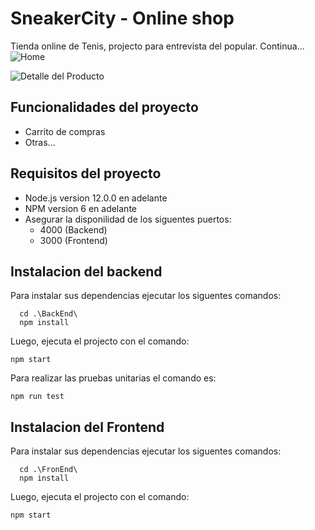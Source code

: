 
# SneakerCity - Online shop


Tienda online de Tenis, projecto para entrevista del popular. Continua...
![Home](https://res.cloudinary.com/dejblqyrx/image/upload/v1636750041/Captura_de_pantalla_de_2021-11-12_16-47-06_avo3ht.png)

![Detalle del Producto](https://res.cloudinary.com/dejblqyrx/image/upload/v1636750151/Captura_de_pantalla_de_2021-11-12_16-48-24_qm3c1o.png)
 
## Funcionalidades del proyecto

* Carrito de compras
* Otras...


## Requisitos del proyecto

* Node.js version 12.0.0 en adelante 
* NPM version 6 en adelante
* Asegurar la disponilidad de los siguentes puertos:
	* 4000 (Backend)
	 * 3000 (Frontend)

## Instalacion del backend

Para instalar  sus dependencias ejecutar los siguentes comandos:
 

      cd .\BackEnd\
      npm install
    
  Luego, ejecuta el projecto con el comando:
	
    npm start
    
Para realizar las pruebas unitarias el comando es:

    npm run test

## Instalacion del Frontend

Para instalar  sus dependencias ejecutar los siguentes comandos:
 

      cd .\FronEnd\
      npm install
  
 Luego, ejecuta el projecto con el comando:
	
    npm start